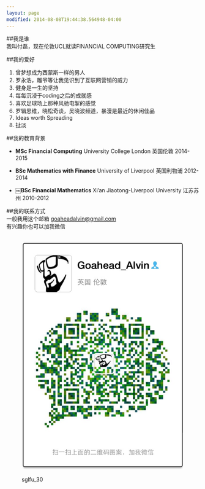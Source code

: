 ```yaml
---
layout: page
modified: 2014-08-08T19:44:38.564948-04:00
---
```



##我是谁
<span><i class="fa fa-user fa-2x"></i></span>  
我叫付磊，现在伦敦UCL就读FINANCIAL COMPUTING研究生

##我的爱好 
<span><i class="fa fa-hand-o-down fa-2x"></i></span>  
1. 曾梦想成为西蒙斯一样的男人  
2. 罗永浩，雕爷等让我见识到了互联网营销的威力  
3. 健身是一生的坚持  
4. 每每沉浸于coding之后的成就感  
5. 喜欢足球场上那种风驰电掣的感觉  
6. 罗辑思维，晓松奇谈，吴晓波频道，暴漫是最近的休闲佳品  
7. Ideas worth Spreading  
8. 扯淡  

 
##我的教育背景
<span><i class="fa fa-university fa-2x"></i></span> 
  
* **MSc Financial Computing**  University College London  英国伦敦  2014-2015      

* **BSc Mathematics with Finance**  University of Liverpool  英国利物浦  2012-2014

* **￼BSc Financial Mathematics**   Xi’an Jiaotong-Liverpool University  江苏苏州  2010-2012


##我的联系方式
<span><i class="fa fa-phone fa-2x"></i></span>  
一般我用这个邮箱
<a href="mailto:goaheadalvin@gmail.com">goaheadalvin@gmail.com</a>    
有兴趣你也可以加我微信 <figure >  
<img src="/images/goahead.jpg" alt="wechat">
<figcaption>sglfu_30</figcaption>
</figure>


